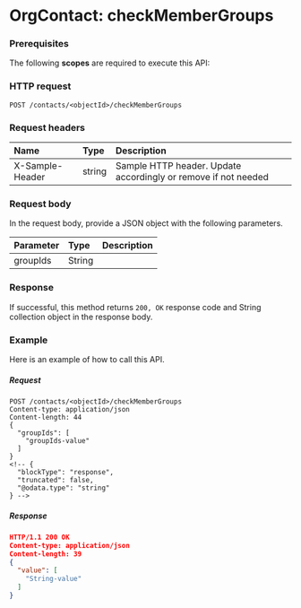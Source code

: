 # OrgContact: checkMemberGroups


### Prerequisites
The following **scopes** are required to execute this API: 
### HTTP request
<!-- { "blockType": "ignored" } -->
```http
POST /contacts/<objectId>/checkMemberGroups

```
### Request headers
| Name       | Type | Description|
|:---------------|:--------|:----------|
| X-Sample-Header  | string  | Sample HTTP header. Update accordingly or remove if not needed|

### Request body
In the request body, provide a JSON object with the following parameters.

| Parameter	   | Type	|Description|
|:---------------|:--------|:----------|
|groupIds|String||

### Response
If successful, this method returns `200, OK` response code and String collection object in the response body.

### Example
Here is an example of how to call this API.
##### Request
<!-- {
  "blockType": "request",
  "name": "orgcontact_checkmembergroups"
}-->
```http
POST /contacts/<objectId>/checkMemberGroups
Content-type: application/json
Content-length: 44
{
  "groupIds": [
    "groupIds-value"
  ]
}
<!-- {
  "blockType": "response",
  "truncated": false,
  "@odata.type": "string"
} -->
```
##### Response
```json
HTTP/1.1 200 OK
Content-type: application/json
Content-length: 39
{
  "value": [
    "String-value"
  ]
}
```

<!-- uuid: e6c8ef1c-e255-4c99-b5e4-c1e4119e9562
2015-10-16 16:12:41 UTC -->
<!-- {
  "type": "#page.annotation",
  "description": "OrgContact: checkMemberGroups",
  "keywords": "",
  "section": "documentation",
  "tocPath": ""
}-->